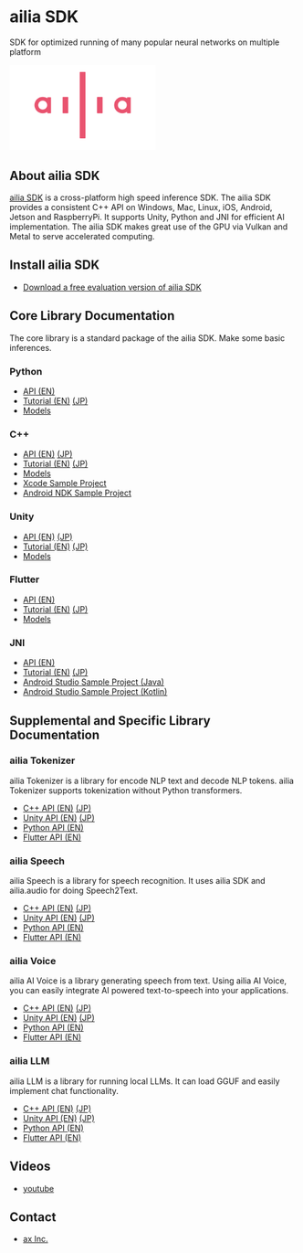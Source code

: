 # ailia SDK

SDK for optimized running of many popular neural networks on multiple platform

<img src="ailia_logo.png" width=256px>

## About ailia SDK

[ailia SDK](https://ailia.jp/en/) is a cross-platform high speed inference SDK. The ailia SDK provides a consistent C++ API on Windows, Mac, Linux, iOS, Android, Jetson and RaspberryPi. It supports Unity, Python and JNI for efficient AI implementation. The ailia SDK makes great use of the GPU via Vulkan and Metal to serve accelerated computing.

## Install ailia SDK

- [Download a free evaluation version of ailia SDK](https://axip-console.appspot.com/trial/terms/AILIA?lang=en)

## Core Library Documentation

The core library is a standard package of the ailia SDK. Make some basic inferences.

### Python

- [API (EN)](https://axinc-ai.github.io/ailia-sdk/api/python/en/)
- [Tutorial (EN)](https://medium.com/axinc-ai/ailia-sdk-tutorial-python-ea29ae990cf6) [(JP)](https://medium.com/axinc/ailia-sdk-%E3%83%81%E3%83%A5%E3%83%BC%E3%83%88%E3%83%AA%E3%82%A2%E3%83%AB-python-28379dbc9649)
- [Models](https://github.com/axinc-ai/ailia-models)

### C++

- [API (EN)](https://axinc-ai.github.io/ailia-sdk/api/cpp/en/) [(JP)](https://axinc-ai.github.io/ailia-sdk/api/cpp/jp/)
- [Tutorial (EN)](https://medium.com/axinc-ai/ailia-sdk-tutorial-c-75e59bbefffe) [(JP)](https://medium.com/axinc/ailia-sdk-%E3%83%81%E3%83%A5%E3%83%BC%E3%83%88%E3%83%AA%E3%82%A2%E3%83%AB-c-dc949d9dcd28)
- [Models](https://github.com/axinc-ai/ailia-models-cpp)
- [Xcode Sample Project](https://github.com/axinc-ai/ailia-xcode)
- [Android NDK Sample Project](https://github.com/axinc-ai/ailia-android-ndk)

### Unity

- [API (EN)](https://axinc-ai.github.io/ailia-sdk/api/unity/en/) [(JP)](https://axinc-ai.github.io/ailia-sdk/api/unity/jp/)
- [Tutorial (EN)](https://medium.com/axinc-ai/ailia-sdk-tutorial-unity-54f2a8155b8f) [(JP)](https://medium.com/axinc/ailia-sdk-%E3%83%81%E3%83%A5%E3%83%BC%E3%83%88%E3%83%AA%E3%82%A2%E3%83%AB-unity-257fa1e98777)
- [Models](https://github.com/axinc-ai/ailia-models-unity)

### Flutter

- [API (EN)](https://axinc-ai.github.io/ailia-sdk/api/flutter/en/)
- [Tutorial (EN)](https://medium.com/axinc-ai/ailia-sdk-now-available-through-flutter-pubspec-7e859dad842d) [(JP)](https://medium.com/axinc/ailia-sdk%E3%81%8Cflutter%E3%81%AEpubspec%E3%81%8B%E3%82%89%E3%82%A4%E3%83%B3%E3%82%B9%E3%83%88%E3%83%BC%E3%83%AB%E5%8F%AF%E8%83%BD%E3%81%AB-f008229f7862)
- [Models](https://github.com/axinc-ai/ailia-models-flutter)

### JNI

- [API (EN)](https://axinc-ai.github.io/ailia-sdk/api/java/en/)
- [Tutorial (EN)](https://medium.com/axinc-ai/ailia-sdk-tutorial-jni-92b797725e08) [(JP)](https://medium.com/axinc/ailia-sdk-%E3%83%81%E3%83%A5%E3%83%BC%E3%83%88%E3%83%AA%E3%82%A2%E3%83%AB-jni-7a11c1da08dc)
- [Android Studio Sample Project (Java)](https://github.com/axinc-ai/ailia-android-studio)
- [Android Studio Sample Project (Kotlin)](https://github.com/axinc-ai/ailia-android-studio-kotlin)

## Supplemental and Specific Library Documentation

### ailia Tokenizer

ailia Tokenizer is a library for encode NLP text and decode NLP tokens. ailia Tokenizer supports tokenization without Python transformers.

- [C++ API (EN)](https://axinc-ai.github.io/ailia-sdk/supplemental/tokenizer/cpp/en/) [(JP)](https://axinc-ai.github.io/ailia-sdk/supplemental/tokenizer/cpp/jp/)
- [Unity API (EN)](https://axinc-ai.github.io/ailia-sdk/supplemental/tokenizer/unity/en/) [(JP)](https://axinc-ai.github.io/ailia-sdk/supplemental/tokenizer/unity/jp/)
- [Python API (EN)](https://axinc-ai.github.io/ailia-sdk/supplemental/tokenizer/python/en/)
- [Flutter API (EN)](https://axinc-ai.github.io/ailia-sdk/supplemental/tokenizer/flutter/en/)

### ailia Speech

ailia Speech is a library for speech recognition. It uses ailia SDK and ailia.audio for doing Speech2Text.

- [C++ API (EN)](https://axinc-ai.github.io/ailia-sdk/supplemental/speech/cpp/en/) [(JP)](https://axinc-ai.github.io/ailia-sdk/supplemental/speech/cpp/jp/)
- [Unity API (EN)](https://axinc-ai.github.io/ailia-sdk/supplemental/speech/unity/en/) [(JP)](https://axinc-ai.github.io/ailia-sdk/supplemental/speech/unity/jp/)
- [Python API (EN)](https://axinc-ai.github.io/ailia-sdk/supplemental/speech/python/en/)
- [Flutter API (EN)](https://axinc-ai.github.io/ailia-sdk/supplemental/speech/flutter/en/)

### ailia Voice

ailia AI Voice is a library generating speech from text. Using ailia AI Voice, you can easily integrate AI powered text-to-speech into your applications.

- [C++ API (EN)](https://axinc-ai.github.io/ailia-sdk/supplemental/voice/cpp/en/) [(JP)](https://axinc-ai.github.io/ailia-sdk/supplemental/voice/cpp/jp/)
- [Unity API (EN)](https://axinc-ai.github.io/ailia-sdk/supplemental/voice/unity/en/) [(JP)](https://axinc-ai.github.io/ailia-sdk/supplemental/voice/unity/jp/)
- [Python API (EN)](https://axinc-ai.github.io/ailia-sdk/supplemental/voice/python/en/)
- [Flutter API (EN)](https://axinc-ai.github.io/ailia-sdk/supplemental/voice/flutter/en/)

### ailia LLM

ailia LLM is a library for running local LLMs. It can load GGUF and easily implement chat functionality.

- [C++ API (EN)](https://axinc-ai.github.io/ailia-sdk/supplemental/llm/cpp/en/) [(JP)](https://axinc-ai.github.io/ailia-sdk/supplemental/llm/cpp/jp/)
- [Unity API (EN)](https://axinc-ai.github.io/ailia-sdk/supplemental/llm/unity/en/) [(JP)](https://axinc-ai.github.io/ailia-sdk/supplemental/llm/unity/jp/)
- [Python API (EN)](https://axinc-ai.github.io/ailia-sdk/supplemental/llm/python/en/)
- [Flutter API (EN)](https://axinc-ai.github.io/ailia-sdk/supplemental/llm/flutter/en/)

## Videos

- [youtube](https://www.youtube.com/channel/UCN-KzWACywDpBNOQ6FkIm0g)

## Contact

- [ax Inc.](https://axinc.jp/en/)

